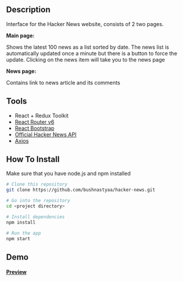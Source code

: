 ## Description

Interface for the Hacker News website, consists of 2 two pages.

**Main page:**

Shows the latest 100 news as a list sorted by date. The news list is automatically updated once a minute but there is a button to force the update. Clicking on the news item will take you to the news page 

**News page:**

Сontains link to news article and its comments

## Tools
* React  + Redux Toolkit
* [React Router v6](https://reactrouter.com/en/v6.3.0/api)
* [React Bootstrap](https://github.com/react-bootstrap/react-bootstrap)
* [Official Hacker News API]((https://github.com/HackerNews/API))
* [Axios](https://axios-http.com)

## How To Install

Make sure that you have node.js and npm installed

```bash
# Clone this repository
git clone https://github.com/bushnastyaa/hacker-news.git

# Go into the repository
cd <project directory>

# Install dependencies
npm install

# Run the app
npm start
```

## Demo

#### [Preview](https://hacker-news-one-chi.vercel.app)